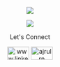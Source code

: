 <p align="center">
  <img src="https://github-readme-stats.vercel.app/api?username=ajrulrn&show_icons=true&count_private=true&hide_border=true" />
</p>
<p align="center">
  <img src="https://github-readme-stats.vercel.app/api/top-langs/?username=ajrulrn&layout=compact&langs_count=8&hide_border=true" />
</p>

<p align="center">Let's Connect</p>
<p align="center">
<a href="https://www.linkedin.com/in/ajrul-rizqi-nasrulloh-5a802a186/" target="_blank"><img align="center" src="https://raw.githubusercontent.com/rahuldkjain/github-profile-readme-generator/master/src/images/icons/Social/linked-in-alt.svg" alt="www.linkedin.com/in/risa-herdianto-075407" height="30" width="50" /></a>
<a href="https://instagram.com/ajrulrn" target="_blank"><img align="center" src="https://raw.githubusercontent.com/rahuldkjain/github-profile-readme-generator/master/src/images/icons/Social/instagram.svg" alt="ajrulrn" height="30" width="50" /></a>
</p>